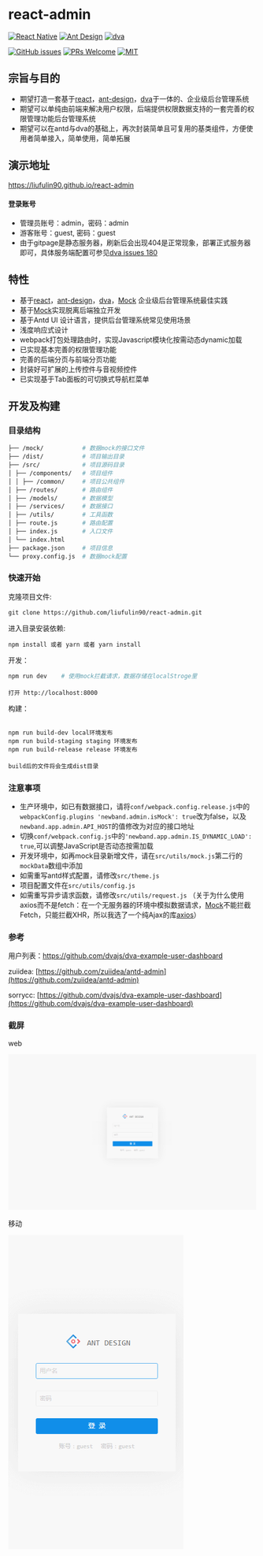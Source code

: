 # react-admin

[![React Native](https://img.shields.io/badge/react-^15.4.1-brightgreen.svg?style=flat-square)](https://github.com/facebook/react)
[![Ant Design](https://img.shields.io/badge/ant--design-^2.8.2-yellowgreen.svg?style=flat-square)](https://github.com/ant-design/ant-design)
[![dva](https://img.shields.io/badge/dva-^1.1.0-orange.svg?style=flat-square)](https://github.com/dvajs/dva)

[![GitHub issues](https://img.shields.io/github/issues/liufulin90/react-admin.svg?style=flat-square)](https://github.com/liufulin90/react-admin/issues)
[![PRs Welcome](https://img.shields.io/badge/PRs-welcome-brightgreen.svg?style=flat-square)](https://github.com/liufulin90/react-admin/pulls)
[![MIT](https://img.shields.io/dub/l/vibe-d.svg?style=flat-square)](http://opensource.org/licenses/MIT)

## 宗旨与目的

- 期望打造一套基于[react](https://github.com/facebook/react)，[ant-design](https://github.com/ant-design/ant-design)，[dva](https://github.com/dvajs/dva)于一体的、企业级后台管理系统
- 期望可以单纯由前端来解决用户权限，后端提供权限数据支持的一套完善的权限管理功能后台管理系统
- 期望可以在antd与dva的基础上，再次封装简单且可复用的基类组件，方便使用者简单接入，简单使用，简单拓展

## 演示地址

https://liufulin90.github.io/react-admin

#### 登录账号

-  管理员账号：admin，密码：admin
-  游客账号：guest, 密码：guest
- 由于gitpage是静态服务器，刷新后会出现404是正常现象，部署正式服务器即可，具体服务端配置可参见[dva issues 180](https://github.com/dvajs/dva/issues/180)

## 特性

- 基于[react](https://github.com/facebook/react)，[ant-design](https://github.com/ant-design/ant-design)，[dva](https://github.com/dvajs/dva)，[Mock](https://github.com/nuysoft/Mock) 企业级后台管理系统最佳实践
- 基于[Mock](https://github.com/nuysoft/Mock)实现脱离后端独立开发
- 基于Antd UI 设计语言，提供后台管理系统常见使用场景
- 浅度响应式设计
- webpack打包处理路由时，实现Javascript模块化按需动态dynamic加载
- 已实现基本完善的权限管理功能
- 完善的后端分页与前端分页功能
- 封装好可扩展的上传控件与音视频控件
- 已实现基于Tab面板的可切换式导航栏菜单

## 开发及构建

### 目录结构

```bash
├── /mock/           # 数据mock的接口文件
├── /dist/           # 项目输出目录
├── /src/            # 项目源码目录
│ ├── /components/   # 项目组件
│ │ ├── /common/     # 项目公共组件
│ ├── /routes/       # 路由组件
│ ├── /models/       # 数据模型
│ ├── /services/     # 数据接口
│ ├── /utils/        # 工具函数
│ ├── route.js       # 路由配置
│ ├── index.js       # 入口文件
│ └── index.html     
├── package.json     # 项目信息
└── proxy.config.js  # 数据mock配置

```

### 快速开始

克隆项目文件:

```
git clone https://github.com/liufulin90/react-admin.git
```

进入目录安装依赖:

```
npm install 或者 yarn 或者 yarn install
```

开发：

```bash
npm run dev    # 使用mock拦截请求，数据存储在localStroge里

打开 http://localhost:8000
```


构建：

```bash

npm run build-dev local环境发布
npm run build-staging staging 环境发布
npm run build-release release 环境发布

build后的文件将会生成dist目录
```

### 注意事项

- 生产环境中，如已有数据接口，请将`conf/webpack.config.release.js`中的 `webpackConfig.plugins 'newband.admin.isMock': true`改为false，以及 `newband.app.admin.API_HOST`的值修改为对应的接口地址
- 切换`conf/webpack.config.js`中的`'newband.app.admin.IS_DYNAMIC_LOAD': true`,可以调整JavaScript是否动态按需加载
- 开发环境中，如再mock目录新增文件，请在`src/utils/mock.js`第二行的`mockData`数组中添加
- 如需重写antd样式配置，请修改`src/theme.js`
- 项目配置文件在`src/utils/config.js`
- 如需重写异步请求函数，请修改`src/utils/request.js`
  （关于为什么使用axios而不是fetch：在一个无服务器的环境中模拟数据请求，[Mock](https://github.com/nuysoft/Mock)不能拦截Fetch，只能拦截XHR，所以我选了一个纯Ajax的库[axios](https://github.com/mzabriskie/axios)）

### 参考

用户列表：<https://github.com/dvajs/dva-example-user-dashboard>

zuiidea: [https://github.com/zuiidea/antd-admin](https://github.com/zuiidea/antd-admin)

sorrycc: [https://github.com/dvajs/dva-example-user-dashboard](https://github.com/dvajs/dva-example-user-dashboard)

### 截屏

web

![](assets/demo4.gif)

移动

![](assets/demo3.gif)
